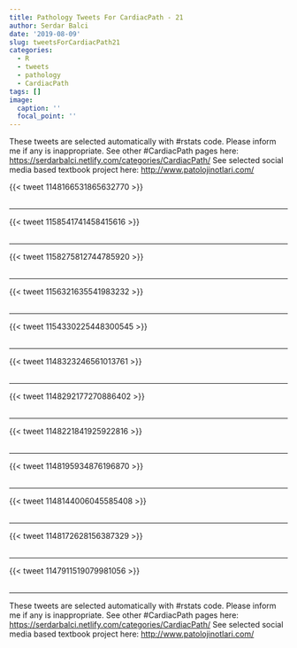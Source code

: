```yaml
---
title: Pathology Tweets For CardiacPath - 21
author: Serdar Balci
date: '2019-08-09'
slug: tweetsForCardiacPath21
categories:
  - R
  - tweets
  - pathology
  - CardiacPath
tags: []
image:
  caption: ''
  focal_point: ''
---
```



These tweets are selected automatically with #rstats code. Please inform me if any is inappropriate.
See other #CardiacPath pages here: https://serdarbalci.netlify.com/categories/CardiacPath/ 
See selected social media based textbook project here: http://www.patolojinotlari.com/

{{< tweet 1148166531865632770 >}}
<br>
<br>
<hr>
{{< tweet 1158541741458415616 >}}
<br>
<br>
<hr>
{{< tweet 1158275812744785920 >}}
<br>
<br>
<hr>
{{< tweet 1156321635541983232 >}}
<br>
<br>
<hr>
{{< tweet 1154330225448300545 >}}
<br>
<br>
<hr>
{{< tweet 1148323246561013761 >}}
<br>
<br>
<hr>
{{< tweet 1148292177270886402 >}}
<br>
<br>
<hr>
{{< tweet 1148221841925922816 >}}
<br>
<br>
<hr>
{{< tweet 1148195934876196870 >}}
<br>
<br>
<hr>
{{< tweet 1148144006045585408 >}}
<br>
<br>
<hr>
{{< tweet 1148172628156387329 >}}
<br>
<br>
<hr>
{{< tweet 1147911519079981056 >}}
<br>
<br>
<hr>


These tweets are selected automatically with #rstats code. Please inform me if any is inappropriate.
See other #CardiacPath pages here: https://serdarbalci.netlify.com/categories/CardiacPath/ 
See selected social media based textbook project here: http://www.patolojinotlari.com/
